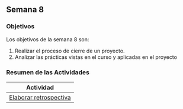 ## Semana 8


### Objetivos

Los objetivos de la semana 8 son:

1. Realizar el proceso de cierre de un proyecto.
2. Analizar las prácticas vistas en el curso y aplicadas en el proyecto

### Resumen de las Actividades

| Actividad                                                |
| -------------------------------------------------------- |
| [Elaborar retrospectiva ](s8_retrospectiva)              |

